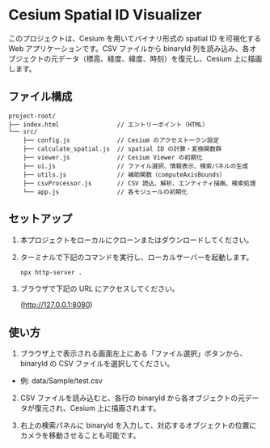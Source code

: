 # Cesium Spatial ID Visualizer

このプロジェクトは、Cesium を用いてバイナリ形式の spatial ID を可視化する Web アプリケーションです。CSV ファイルから binaryId 列を読み込み、各オブジェクトの元データ（標高、経度、緯度、時刻）を復元し、Cesium 上に描画します。

## ファイル構成

    project-root/
    ├── index.html                // エントリーポイント（HTML）
    └── src/
        ├── config.js             // Cesium のアクセストークン設定
        ├── calculate_spatial.js  // spatial ID の計算・変換関数群
        ├── viewer.js             // Cesium Viewer の初期化
        ├── ui.js                 // ファイル選択、情報表示、検索パネルの生成
        ├── utils.js              // 補助関数（computeAxisBounds）
        ├── csvProcessor.js       // CSV 読込、解析、エンティティ描画、検索処理
        └── app.js                // 各モジュールの初期化

## セットアップ

1. 本プロジェクトをローカルにクローンまたはダウンロードしてください。

2. ターミナルで下記のコマンドを実行し、ローカルサーバーを起動します。

   ```bash
   npx http-server .

   ```
3. ブラウザで下記の URL にアクセスしてください。

    (http://127.0.0.1:8080)
## 使い方
1. ブラウザ上で表示される画面左上にある「ファイル選択」ボタンから、binaryId の CSV ファイルを選択してください。
- 例: data/Sample/test.csv

2. CSV ファイルを読み込むと、各行の binaryId から各オブジェクトの元データが復元され、Cesium 上に描画されます。

3. 右上の検索パネルに binaryId を入力して、対応するオブジェクトの位置にカメラを移動させることも可能です。

